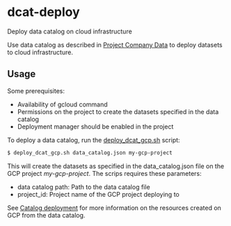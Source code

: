 # dcat-deploy
Deploy data catalog on cloud infrastructure

Use data catalog as described in [Project Company Data](https://vwt-digital.github.io/project-company-data.github.io/) to deploy datasets to cloud infrastructure.

## Usage

Some prerequisites:
* Availability of gcloud command
* Permissions on the project to create the datasets specified in the data catalog
* Deployment manager should be enabled in the project

To deploy a data catalog, run the [deploy_dcat_gcp.sh](deploy_dcat_gcp.sh) script:
```bash
$ deploy_dcat_gcp.sh data_catalog.json my-gcp-project
```
This will create the datasets as specified in the data_catalog.json file on the GCP project _my-gcp-project_. The scrips requires these parameters:
* data catalog path: Path to the data catalog file
* project_id: Project name of the GCP project deploying to

See [Catalog deployment](deploy-dcat-gcp.md) for more information on the resources created on GCP from the data catalog.

